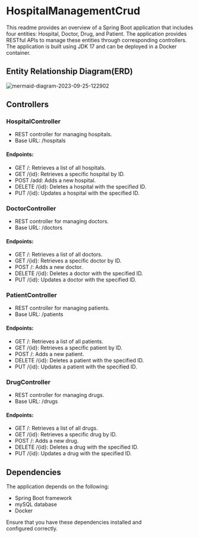 # HospitalManagementCrud
This readme provides an overview of a Spring Boot application that includes four entities: Hospital, Doctor, Drug, and Patient. The application provides RESTful APIs to manage these entities through corresponding controllers. The application is built using JDK 17 and can be deployed in a Docker container.

## Entity Relationship Diagram(ERD)
![mermaid-diagram-2023-09-25-122902](https://github.com/elsayedzahran/HospitalManagementCrud/assets/68614758/7f01ef9b-d16f-49a0-944f-f61c6532ce2c)

## Controllers

### HospitalController
- REST controller for managing hospitals.
- Base URL: /hospitals

#### Endpoints:
- GET /: Retrieves a list of all hospitals.
- GET /{id}: Retrieves a specific hospital by ID.
- POST /add: Adds a new hospital.
- DELETE /{id}: Deletes a hospital with the specified ID.
- PUT /{id}: Updates a hospital with the specified ID.

### DoctorController
- REST controller for managing doctors.
- Base URL: /doctors

#### Endpoints:
- GET /: Retrieves a list of all doctors.
- GET /{id}: Retrieves a specific doctor by ID.
- POST /: Adds a new doctor.
- DELETE /{id}: Deletes a doctor with the specified ID.
- PUT /{id}: Updates a doctor with the specified ID.

### PatientController
- REST controller for managing patients.
- Base URL: /patients

#### Endpoints:
- GET /: Retrieves a list of all patients.
- GET /{id}: Retrieves a specific patient by ID.
- POST /: Adds a new patient.
- DELETE /{id}: Deletes a patient with the specified ID.
- PUT /{id}: Updates a patient with the specified ID.

### DrugController
- REST controller for managing drugs.
- Base URL: /drugs

#### Endpoints:
- GET /: Retrieves a list of all drugs.
- GET /{id}: Retrieves a specific drug by ID.
- POST /: Adds a new drug.
- DELETE /{id}: Deletes a drug with the specified ID.
- PUT /{id}: Updates a drug with the specified ID.

## Dependencies

The application depends on the following:
- Spring Boot framework
- mySQL database 
- Docker

Ensure that you have these dependencies installed and configured correctly.
